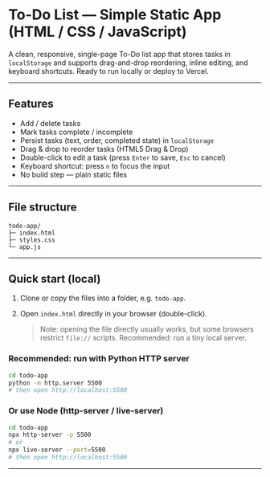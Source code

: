 # To-Do List — Simple Static App (HTML / CSS / JavaScript)

A clean, responsive, single-page To-Do list app that stores tasks in `localStorage` and supports drag-and-drop reordering, inline editing, and keyboard shortcuts. Ready to run locally or deploy to Vercel.

---

## Features

* Add / delete tasks
* Mark tasks complete / incomplete
* Persist tasks (text, order, completed state) in `localStorage`
* Drag & drop to reorder tasks (HTML5 Drag & Drop)
* Double-click to edit a task (press `Enter` to save, `Esc` to cancel)
* Keyboard shortcut: press `n` to focus the input
* No build step — plain static files

---

## File structure

```
todo-app/
├─ index.html
├─ styles.css
└─ app.js
```

---

## Quick start (local)

1. Clone or copy the files into a folder, e.g. `todo-app`.
2. Open `index.html` directly in your browser (double-click).

   > Note: opening the file directly usually works, but some browsers restrict `file://` scripts. Recommended: run a tiny local server.

### Recommended: run with Python HTTP server

```bash
cd todo-app
python -m http.server 5500
# then open http://localhost:5500
```

### Or use Node (http-server / live-server)

```bash
cd todo-app
npx http-server -p 5500
# or
npx live-server --port=5500
# then open http://localhost:5500
```

---

